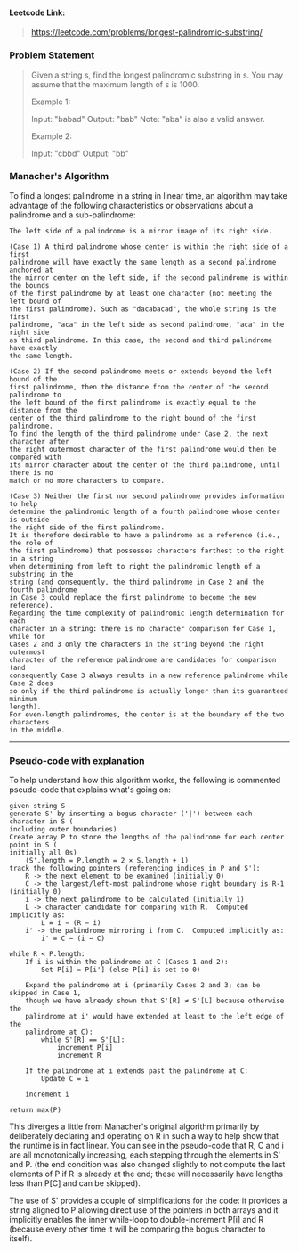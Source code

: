 #### Leetcode Link: 

> https://leetcode.com/problems/longest-palindromic-substring/

### Problem Statement

> Given a string s, find the longest palindromic substring in s. You may assume that the maximum length of s is 1000.
>
> Example 1:
>
> Input: "babad"
> Output: "bab"
> Note: "aba" is also a valid answer.
>
> Example 2:
>
> Input: "cbbd"
> Output: "bb"

### Manacher's Algorithm

To find a longest palindrome in a string in linear time, an algorithm may take advantage of the following characteristics or observations about a palindrome and a sub-palindrome:

    The left side of a palindrome is a mirror image of its right side.
    
    (Case 1) A third palindrome whose center is within the right side of a first 
    palindrome will have exactly the same length as a second palindrome anchored at 
    the mirror center on the left side, if the second palindrome is within the bounds 
    of the first palindrome by at least one character (not meeting the left bound of 
    the first palindrome). Such as "dacabacad", the whole string is the first 
    palindrome, "aca" in the left side as second palindrome, "aca" in the right side 
    as third palindrome. In this case, the second and third palindrome have exactly 
    the same length.
    
    (Case 2) If the second palindrome meets or extends beyond the left bound of the 
    first palindrome, then the distance from the center of the second palindrome to 
    the left bound of the first palindrome is exactly equal to the distance from the 
    center of the third palindrome to the right bound of the first palindrome.
    To find the length of the third palindrome under Case 2, the next character after 
    the right outermost character of the first palindrome would then be compared with 
    its mirror character about the center of the third palindrome, until there is no 
    match or no more characters to compare.
    
    (Case 3) Neither the first nor second palindrome provides information to help 
    determine the palindromic length of a fourth palindrome whose center is outside 
    the right side of the first palindrome.
    It is therefore desirable to have a palindrome as a reference (i.e., the role of 
    the first palindrome) that possesses characters farthest to the right in a string 
    when determining from left to right the palindromic length of a substring in the 
    string (and consequently, the third palindrome in Case 2 and the fourth palindrome 
    in Case 3 could replace the first palindrome to become the new reference).
    Regarding the time complexity of palindromic length determination for each 
    character in a string: there is no character comparison for Case 1, while for 
    Cases 2 and 3 only the characters in the string beyond the right outermost 
    character of the reference palindrome are candidates for comparison (and 
    consequently Case 3 always results in a new reference palindrome while Case 2 does 
    so only if the third palindrome is actually longer than its guaranteed minimum 
    length).
    For even-length palindromes, the center is at the boundary of the two characters 
    in the middle.

-------------------------------------------------------------------------------------------

### Pseudo-code with explanation

To help understand how this algorithm works, the following is commented pseudo-code 
that explains what's going on:

    given string S
    generate S' by inserting a bogus character ('|') between each character in S (
    including outer boundaries)
    Create array P to store the lengths of the palindrome for each center point in S (
    initially all 0s)
        (S'.length = P.length = 2 × S.length + 1)
    track the following pointers (referencing indices in P and S'):
        R -> the next element to be examined (initially 0)
        C -> the largest/left-most palindrome whose right boundary is R-1 (initially 0)
        i -> the next palindrome to be calculated (initially 1)
        L -> character candidate for comparing with R.  Computed implicitly as:
            L = i − (R − i)
        i' -> the palindrome mirroring i from C.  Computed implicitly as:
            i' = C − (i − C)
    
    while R < P.length:
        If i is within the palindrome at C (Cases 1 and 2):
            Set P[i] = P[i'] (else P[i] is set to 0)
    
        Expand the palindrome at i (primarily Cases 2 and 3; can be skipped in Case 1, 
        though we have already shown that S'[R] ≠ S'[L] because otherwise the 
        palindrome at i' would have extended at least to the left edge of the 
        palindrome at C):
            while S'[R] == S'[L]:
                increment P[i]
                increment R
    
        If the palindrome at i extends past the palindrome at C:
            Update C = i
    
        increment i
    
    return max(P)

This diverges a little from Manacher's original algorithm primarily by deliberately 
declaring and operating on R in such a way to help show that the runtime is in fact 
linear. You can see in the pseudo-code that R, C and i are all monotonically 
increasing, each stepping through the elements in S' and P. (the end condition was 
also changed slightly to not compute the last elements of P if R is already at the 
end; these will necessarily have lengths less than P[C] and can be skipped).

The use of S' provides a couple of simplifications for the code: it provides a string 
aligned to P allowing direct use of the pointers in both arrays and it implicitly 
enables the inner while-loop to double-increment P[i] and R (because every other time 
it will be comparing the bogus character to itself). 